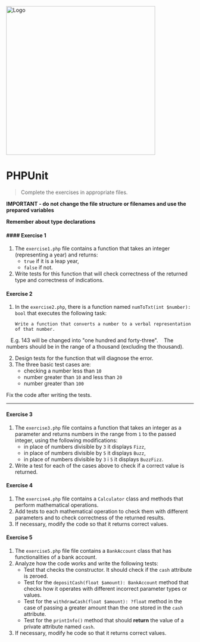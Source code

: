<img alt="Logo" src="http://coderslab.pl/svg/logo-coderslab.svg" width="400">

#  PHPUnit

> Complete the exercises in appropriate files.

**IMPORTANT - do not change the file structure or filenames and use the prepared variables**

**Remember about type declarations**

#### #### Exercise 1

1. The `exercise1.php` file contains a function that takes an integer (representing a year) and returns:  
   * `true` if it is a leap year,
   * `false` if not.
2. Write tests for this function that will check correctness of the returned type and correctness of indications.

#### Exercise 2

1. In the `exercise2.php`, there is a function named `numToTxt(int $number): bool` that executes the following task:
   ```
   Write a function that converts a number to a verbal representation of that number.
   E.g. 143 will be changed into "one hundred and forty-three".
   The numbers should be in the range of a thousand (excluding the
   thousand).
   
2. Design tests for the function that will diagnose the error.
3. The three basic test cases are:  
   * checking a number less than `10`
   * number greater than `10` and less than `20`
   * number greater than `100`

Fix the code after writing the tests.

-------------------------------------------------------------------------------

#### Exercise 3

1. The `exercise3.php` file contains a function that takes an integer as a parameter and returns numbers in the range from `1` to the passed integer, using the following modifications:
   * in place of numbers divisible by `3` it displays `Fizz`,
   * in place of numbers divisible by `5` it displays `Buzz`,
   * in place of numbers divisible by `3` i `5` it displays `BuzzFizz`.
2. Write a test for each of the cases above to check if a correct value is returned.

#### Exercise 4

1. The `exercise4.php` file contains a `Calculator` class and methods that perform mathematical operations.
2. Add tests to each mathematical operation to check them with different parameters and to check correctness of the returned results.
3. If necessary, modify the code so that it returns correct values.

#### Exercise 5

1. The `exercise5.php` file file contains a `BankAccount` class that has functionalities of a bank account.
2. Analyze how the code works and write the following tests:
   * Test that checks the constructor. It should check if the `cash` attribute is zeroed.  
   * Test for the `depositCash(float $amount): BankAccount` method that checks how it operates with different incorrect parameter  types or values.  
   * Test for the `withdrawCash(float $amount): ?float` method in the case of passing a greater amount than the one stored in the `cash` attribute.  
   * Test for the `printInfo()` method that should **return** the value of a private attribute named `cash`.  
3. If necessary, modify he code so that it returns correct values.
